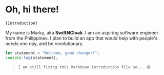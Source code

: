 # Oh, hi there!

`{Introduction}`

My name is Marky, aka __SwiftNCloak__. I am an aspiring software engineer from the Philippines. I plan to build an app that would help with people's needs one day, and be revolutionary.

```js
let statement = "Welcome, game changer!";
console.log(statement);
```

> `I am still fixing this Markdown introduction file so... 😅`
